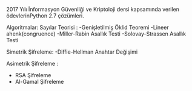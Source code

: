 
2017 Yılı İnformasyon Güvenliği ve Kriptoloji dersi kapsamında verilen ödevlerinPython 2.7 çözümleri.

Algoritmalar: 
Sayılar Teorisi : 
-Genişletilmiş Öklid Teoremi
-Lineer ahenk(congruence)
-Miller-Rabin Asallık Testi
-Solovay-Strassen Asallık Testi

Simetrik Şifreleme:
-Diffie-Hellman Anahtar Değişimi

Asimetrik Şifreleme :
- RSA Şifreleme
- Al-Gamal Şifreleme

